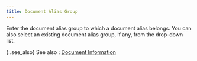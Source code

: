 ```yaml
---
title: Document Alias Group
---
```



Enter the document alias group to which a document alias belongs. You  can also select an existing document alias group, if any, from the drop-down  list.


{:.see_also}
See also
: [Document  Information](JavaScript:RelatedTopics1.Click())<!--Metadata type="DesignerControl" startspan
<object CLASSID="clsid:ADB880A6-D8FF-11CF-9377-00AA003B7A11"
	ID=RelatedTopics1
	TYPE="application/x-oleobject">
</object>-->

<object classid="clsid:ADB880A6-D8FF-11CF-9377-00AA003B7A11" id="RelatedTopics1" type="application/x-oleobject"> 
 <param name="Command" value="Related Topics">
<param name="Window" value="second">
<param name="Item1" value="Document Information;{{site.bp_chm}}/doc-aliases/info/document_type_document_alias_document_policy_web_enabled_fields_doc_alias_content_businesss_process_in_everest_content.html">
</object><!--Metadata type="DesignerControl" endspan-->
